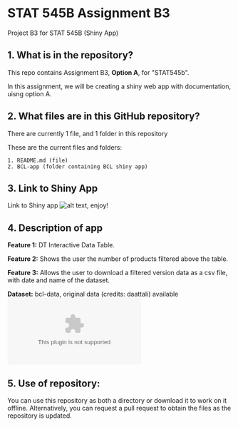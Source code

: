# STAT 545B Assignment B3

Project B3 for STAT 545B (Shiny App)

## 1. What is in the repository?

This repo contains Assignment B3, **Option A**, for "STAT545b". 

In this assignment, we will be creating a shiny web app with documentation, uisng option A.

## 2. What files are in this GitHub repository?

There are currently 1 file, and 1 folder in this repository

These are the current files and folders:
```
1. README.md (file)
2. BCL-app (folder containing BCL shiny app)
```

## 3. Link to Shiny App

Link to Shiny app ![alt text](https://spencerlee.shinyapps.io/bcl-app/ "here"), enjoy!

## 4. Description of app

**Feature 1:** DT Interactive Data Table.

**Feature 2:** Shows the user the number of products filtered above the table.

**Feature 3:** Allows the user to download a filtered version data as a csv file, with date and name of the dataset.

**Dataset:** bcl-data, original data (credits: daattali) available![alt text](https://github.com/daattali/shiny-server/blob/master/bcl/data/bcl-data.csv "here")

## 5. Use of repository: 

You can use this repository as both a directory or download it to work on it offline. Alternatively, you can request a pull request to obtain the files as the repository is updated.
